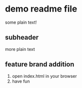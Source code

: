 # demo readme file

some plain text!

## subheader

more plain text

## feature brand addition

1. open index.html in your browser
2. have fun
